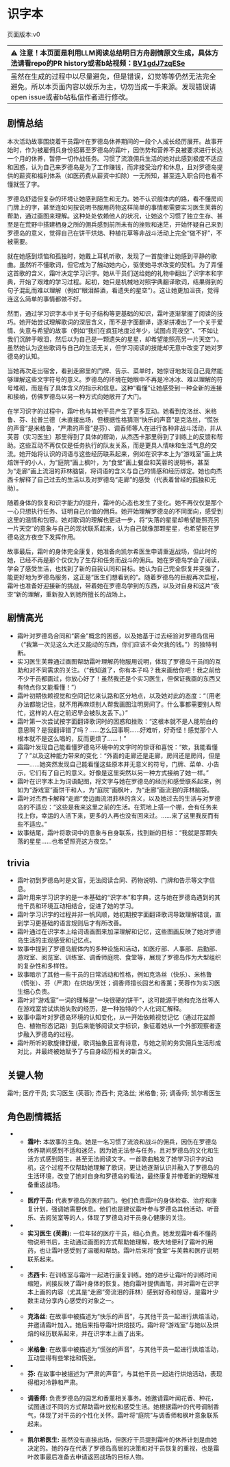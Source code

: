 # 识字本
页面版本:v0
 

| :warning: 注意！本页面是利用LLM阅读总结明日方舟剧情原文生成，具体方法请看repo的PR history或者b站视频：[BV1gdJ7zqESe](https://www.bilibili.com/video/BV1gdJ7zqESe/)         |
|:----------------------------|
| 虽然在生成的过程中以尽量避免，但是错误，幻觉等等仍然无法完全避免。所以本页面内容以娱乐为主，切勿当成一手来源。发现错误请open issue或者b站私信作者进行修改。|



## 剧情总结
本次活动故事围绕着干员霜叶在罗德岛休养期间的一段个人成长经历展开。故事开始时，作为被雇佣兵身份招募至罗德岛的霜叶，因伤势和营养不良被要求进行长达一个月的休养，暂停一切作战任务。习惯了流浪佣兵生活的她对此感到极度不适应和困惑，认为自己来罗德岛是为了工作赚钱，而非接受治疗和休息，且对罗德岛提供的薪资和福利体系（如医药费从薪资中扣除）一无所知，甚至连入职合同也看不懂就签了字。

罗德岛舒适但复杂的环境让她感到陌生和无力。她不认识舰体内的路，看不懂房间门牌上的字，甚至连如何按说明书服用药物这样简单的事情都需要实习医生芙蓉的帮助，通过画图来理解。这种处处依赖他人的状况，让她这个习惯了独立生存、甚至是在荒野中搭建栖身之所的佣兵感到前所未有的挫败和迷茫，开始怀疑自己来到罗德岛的意义，觉得自己在饼干烘焙、种植花草等非战斗活动上完全“做不好”，不被需要。

就在她感到烦恼和孤独时，她戴上耳机听歌，发现了一首旋律让她感到平静的歌曲。虽然听不懂歌词，但它成为了触动她内心，驱使她寻求改变的契机。为了弄懂这首歌的含义，霜叶决定学习识字。她从干员们送给她的礼物中翻出了识字本和字典，开始了艰难的学习过程。起初，她只是机械地对照字典翻译歌词，结果得到的句子混乱而难以理解（例如“眼泪醉酒，看遗失的星空”）。这让她更加沮丧，觉得连这么简单的事情都做不好。

然而，通过学习识字本中关于句子结构等更基础的知识，霜叶逐渐掌握了阅读的技巧。她开始尝试理解歌词的深层含义，而不是字面翻译，逐渐拼凑出了一个关于爱情、失意与希望的故事（例如“我们在疯狂地度过年少，试图点亮夜空”、“不如让我们沉醉于眼泪，然后以为自己是一颗遗失的星星，却希望能照亮另一片天空”）。虽然她认为这些歌词与自己的生活无关，但学习阅读的技能却无意中改变了她对罗德岛的认知。

当她再次走出宿舍，看到走廊里的门牌、告示、菜单时，她惊讶地发现自己竟然能够理解这些文字符号的意义。罗德岛的环境在她眼中不再是冷冰冰、难以理解的符号堆砌，而是有了具体含义的指示和信息。这种“看懂”让她感受到一种全新的连接和接纳，仿佛罗德岛以另一种方式向她敞开了大门。

在学习识字的过程中，霜叶也与其他干员产生了更多互动。她看到克洛丝、米格鲁、芬、拉普兰德（未直接出场，但根据性格猜测“快乐的声音”是克洛丝，“慌张的声音”是米格鲁，“严肃的声音”是芬）、调香师等人在进行各种非战斗活动，并从芙蓉（实习医生）那里得到了具体的帮助，从杰西卡那里得到了训练上的反馈和帮助。这些互动不再仅仅是任务执行的队友关系，而是更具人情味和生活气息的交流。她开始将认识的词语与这些经历联系起来，例如在识字本上为“游戏室”画上烘焙饼干的小人，为“庭院”画上枫叶，为“食堂”画上餐盘和芙蓉的说明书，甚至为“走廊”画上流泪的菲林脑袋，将词语的含义与自己的情感和经历绑定。她也向杰西卡解释了自己过去的生活以及对罗德岛“走廊”的感受（代表着曾经的孤独和无助）。

随着身体的恢复和识字能力的提升，霜叶的心态也发生了变化。她不再仅仅是那个一心只想执行任务、证明自己价值的佣兵。她开始理解罗德岛的不同面向，感受到这里的温情和包容。她对歌词的理解也更进一步，将“失落的星星却希望能照亮另一片天空”的意象与自己的现状联系起来，认为自己就像那颗星星，也希望能在罗德岛这方夜空下发挥作用。

故事最后，霜叶的身体完全康复，她准备向凯尔希医生申请重返战场，但此时的她，已经不再是那个仅仅为了生存和任务而战斗的佣兵。她在罗德岛学会了阅读，学会了感受生活，也找到了新的自我认同和目标。她认为自己完全恢复并变强了，能更好地为罗德岛服务，这正是“医生们想看到的”。随着罗德岛的巨舰再次启程，霜叶也准备好迎接新的挑战，带着她在罗德岛学到的东西，以及对自身和这片“夜空”新的理解，重新投入到她所擅长的战场上。
## 剧情高光
*   霜叶对罗德岛合同和“薪金”概念的困惑，以及她基于过去经验对罗德岛信用（“我第一次见这么大还又能动的东西，你们应该不会欠我的钱。”）的独特判断。
*   实习医生芙蓉通过画图帮助霜叶理解药物服用说明，体现了罗德岛干员间的互助和对不同需求的关注。（“我知道了，你有本子吗？我来画给你吧！我之前给不少干员都画过，你放心好了！虽然我还是个实习医生，但保证我画的东西又有特点你又能看懂！”）
*   霜叶初期依赖视觉和空间记忆来认路和区分地点，以及她对此的态度：“（用老办法都能记住，就不用再麻烦别人帮我画图注明房间了。什么事都需要别人帮忙，这样的人在之前迟早会被队友丢下。）”
*   霜叶第一次尝试按字面翻译歌词时的困惑和挫败：“这根本就不是人能明白的意思啊？是我翻译错了吗？......怎么回事啊......好难听，好奇怪！感觉那个人根本就不是这么唱的，反而更烦了......！”
*   霜霜叶发现自己能看懂罗德岛环境中的文字时的惊讶和喜悦：“欸，我能看懂了？”以及这种能力带来的变化：“外面的走廊还是走廊，房间还是房间，但是——......她突然发现自己能看懂这些原本并无意义的符号，门牌、菜单、小告示，它们有了自己的意义。好像是这里突然以另一种方式接纳了她一样。”
*   霜叶在识字本上为词语配图，将文字与她在罗德岛的经历和感受联系起来，例如为“游戏室”画饼干和人，为“庭院”画枫叶，为“走廊”画流泪的菲林脑袋。
*   霜叶对杰西卡解释“走廊”旁边画流泪菲林的含义，以及她过去的生活与对罗德岛的不适应：“这些是我来这里之前的生活。在荒地上搭一个棚，会有任务来找上你，幸运的人活下来，更多的人再也没有回来过。......来了这里我反而有些不适应。”
*   故事结尾，霜叶将歌词中的意象与自身联系，找到新的目标：“我就是那颗失落的星星......也希望照亮这方夜空。”
## trivia
*   霜叶初到罗德岛时是文盲，无法阅读合同、药物说明、门牌和告示等文字信息。
*   霜叶用来学习识字的是一本基础的“识字本”和字典，这与她在罗德岛遇到的其他干员和环境互动相结合，促进了她的学习。
*   霜叶学习识字的过程并非一帆风顺，她初期按字面翻译歌词导致理解错误，直到学习更基础的语言规则后才有所改善。
*   霜叶通过在识字本上给词语画图来加深理解和记忆，这些图画反映了她对罗德岛生活的主观感受和记忆点。
*   故事中提到了罗德岛舰体内的多种设施和活动，如医疗部、人事部、后勤部、游戏室、阅览室、训练室、调香师庭院、食堂等，展现了罗德岛作为大型组织的复杂性和多样性。
*   故事暗示了其他一些干员的日常活动和性格，例如克洛丝（快乐）、米格鲁（慌张）、芬（严肃）在烘焙/烹饪；调香师擅长园艺和香薰；芙蓉作为实习医生细心负责。
*   霜叶对“游戏室”一词的理解是“一块很硬的饼干”，这可能源于她和克洛丝等人在游戏室尝试烘焙失败的经历，是一种独特的个人化词汇解释。
*   故事中霜叶对罗德岛环境的认知变化，从一开始依赖视觉记忆（通过花盆颜色、植物形态记路）到后来能够阅读文字标识，象征着她从一个外部观察者逐步融入罗德岛的过程。
*   霜叶所听的歌旋律舒缓，歌词抽象且富有诗意，与她之前的务实佣兵生活形成对比，并最终被她赋予了与自身经历相关的新含义。
## 关键人物
霜叶; 医疗干员; 实习医生 (芙蓉); 杰西卡; 克洛丝; 米格鲁; 芬; 调香师; 凯尔希医生
## 角色剧情概括
-   *   **霜叶:** 本故事的主角。她是一名习惯了流浪和战斗的佣兵，因伤在罗德岛休养期间感到不适和迷茫，因为她无法参与任务，且对罗德岛的文化和生活方式感到陌生，甚至无法阅读文字。一首歌曲触发了她学习识字的动机，这个过程不仅帮助她理解了歌词，更让她逐渐认识并融入了罗德岛的生活环境，改变了她对自身和罗德岛的看法，最终康复并带着新的理解准备重返战场。
-   *   **医疗干员:** 代表罗德岛的医疗部门。他们负责霜叶的身体检查、治疗和康复计划，强调她需要休息。他们也是建议霜叶参与罗德岛其他活动、听音乐、去阅览室等的人，体现了罗德岛对干员身心健康的关注。
-   *   **实习医生 (芙蓉):** 一位年轻的医疗干员，细心负责。她发现霜叶看不懂药物说明书后，主动通过画图的方式帮助她理解，极大地便利了霜叶的用药，也让霜叶感受到了温暖和帮助。霜叶后来将“食堂”与芙蓉和医疗说明联系起来。
-   *   **杰西卡:** 在训练室与霜叶一起进行康复训练。她的进步让霜叶的训练时间缩短，间接反映了霜叶身体的恢复。她向霜叶提供画笔，并对霜叶在识字本上画的内容（尤其是“走廊”旁流泪的菲林）感到好奇和惊讶，是霜叶少数主动分享内心感受的对象之一。
-   *   **克洛丝:** 在故事中被描述为“快乐的声音”，与其他干员一起进行烘焙活动，并邀请霜叶加入。她后来指导霜叶烘焙技巧。霜叶将“游戏室”与她以及烘焙的经历联系起来，并在识字本上画了出来。
-   *   **米格鲁:** 在故事中被描述为“慌张的声音”，与其他干员一起进行烘焙活动，互动显得有些笨拙和慌张。
-   *   **芬:** 在故事中被描述为“严肃的声音”，与其他干员一起进行烘焙活动，表现得相对冷静和严肃。
-   *   **调香师:** 负责罗德岛的园艺和香薰相关事务。她邀请霜叶闻花香、种花，试图通过不同的方式帮助霜叶放松和感受生活。她根据霜叶的代号调制香气，体现了对干员的个性化关怀。霜叶将“庭院”与调香师和枫叶意象联系起来。
-   *   **凯尔希医生:** 虽然没有直接出场，但医疗干员提到霜叶的休养计划是由她决定的。她的存在代表了罗德岛高层的决策和对干员恢复的重视，也是霜叶故事最后准备去申请返回战场的目标人物。
